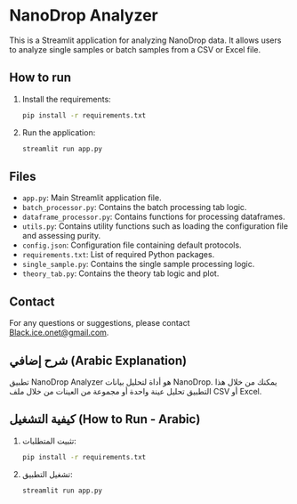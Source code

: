 # NanoDrop Analyzer

This is a Streamlit application for analyzing NanoDrop data. It allows users to analyze single samples or batch samples from a CSV or Excel file.

## How to run

1.  Install the requirements:
    ```bash
    pip install -r requirements.txt
    ```
2.  Run the application:
    ```bash
    streamlit run app.py
    ```

## Files

*   `app.py`: Main Streamlit application file.
*   `batch_processor.py`: Contains the batch processing tab logic.
*   `dataframe_processor.py`: Contains functions for processing dataframes.
*   `utils.py`: Contains utility functions such as loading the configuration file and assessing purity.
*   `config.json`: Configuration file containing default protocols.
*   `requirements.txt`: List of required Python packages.
*   `single_sample.py`: Contains the single sample processing logic.
*   `theory_tab.py`: Contains the theory tab logic and plot.

## Contact

For any questions or suggestions, please contact [Black.ice.onet@gmail.com](mailto:Black.ice.onet@gmail.com).

## شرح إضافي (Arabic Explanation)

تطبيق NanoDrop Analyzer هو أداة لتحليل بيانات NanoDrop. يمكنك من خلال هذا التطبيق تحليل عينة واحدة أو مجموعة من العينات من خلال ملف CSV أو Excel.

## كيفية التشغيل (How to Run - Arabic)

1.  تثبيت المتطلبات:
    ```bash
    pip install -r requirements.txt
    ```
2.  تشغيل التطبيق:
    ```bash
    streamlit run app.py
    ```